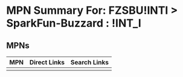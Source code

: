 



# MPN Summary For: FZSBU!INTI > SparkFun-Buzzard : !INT_I

## MPNs
  

|MPN|Direct Links|Search Links|
| :--- | :--- | :--- |
||||
